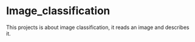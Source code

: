 # Image_classification
This projects is about image classification, it reads an image and describes it.
